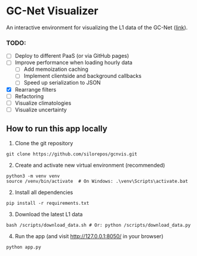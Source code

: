 # GC-Net Visualizer

An interactive environment for visualizing the L1 data of the GC-Net ([link](https://github.com/GEUS-Glaciology-and-Climate/GC-Net-level-1-data-processing/tree/main/L1)).

### TODO:

- [ ] Deploy to different PaaS (or via GitHub pages)
- [ ] Improve performance when loading hourly data 
  - [ ] Add memoization caching
  - [ ] Implement clientside and background callbacks
  - [ ] Speed up serialization to JSON
- [x] Rearrange filters
- [ ] Refactoring
- [ ] Visualize climatologies
- [ ] Visualize uncertainty

## How to run this app locally

1. Clone the git repository 

```
git clone https://github.com/silorepos/gcnvis.git
```

2. Create and activate new virtual environment (recommended)

```
python3 -m venv venv
source /venv/bin/activate  # On Windows: .\venv\Scripts\activate.bat
```

2. Install all dependencies 

```
pip install -r requirements.txt
```

3. Download the latest L1 data

```
bash /scripts/download_data.sh # Or: python /scripts/download_data.py
```

4. Run the app (and visit http://127.0.0.1:8050/ in your browser)

```
python app.py
```

